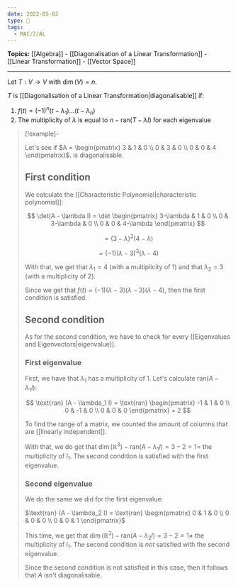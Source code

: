 ```yaml
---
date: 2022-05-02
type: 🧠
tags:
  - MAC/2/ÁL
---
```


**Topics:** [[Algebra]] - [[Diagonalisation of a Linear Transformation]] - [[Linear Transformation]] - [[Vector Space]]

---

Let $T : V \to V$ with $\dim(V) = n$.

$T$ is [[Diagonalisation of a Linear Transformation|diagonalisable]] if:

1. $f(t) = (-1)^n (t - \lambda_1) \dots (t - \lambda_n)$
2. The multiplicity of $\lambda$ is equal to $n - \text{ran}(T - \lambda I)$ for each eigenvalue

> [!example]-
>
> Let's see if $A = \begin{pmatrix} 3 & 1 & 0 \\ 0 & 3 & 0 \\ 0 & 0 & 4 \end{pmatrix}$. is diagonalisable.
>
> ## First condition
>
> We calculate the [[Characteristic Polynomial|characteristic polynomial]]:
>
> $$
> \det(A - \lambda I) = \det \begin{pmatrix} 3-\lambda & 1 & 0 \\ 0 & 3-\lambda & 0 \\ 0 & 0 & 4-\lambda \end{pmatrix}
> $$
>
> $$
> = (3-\lambda)^2 (4-\lambda)
> $$
>
> $$
> = (-1)(\lambda-3)^3 (\lambda-4)
> $$
>
> With that, we get that $\lambda_1 = 4$ (with a multiplicity of 1) and that $\lambda_2 = 3$ (with a multiplicity of 2).
>
> Since we get that $f(t) = (-1) (\lambda-3) (\lambda-3) (\lambda-4)$, then the first condition is satisfied.
>
> ## Second condition
>
> As for the second condition, we have to check for every [[Eigenvalues and Eigenvectors|eigenvalue]].
>
> ### First eigenvalue
>
> First, we have that $\lambda_1$ has a multiplicity of 1. Let's calculate $\text{ran} (A - \lambda_1 I)$:
>
> $$
> \text{ran} (A - \lambda_1 I) = \text{ran} \begin{pmatrix} -1 & 1 & 0 \\ 0 & -1 & 0 \\ 0 & 0 & 0 \end{pmatrix} = 2
> $$
>
> To find the range of a matrix, we counted the amount of columns that are [[linearly independent]].
>
> With that, we do get that $\dim(\mathbb{R}^3) - \text{ran} (A - \lambda_1 I) = 3 - 2 = 1 =$ the multiplicity of $l_1$. The second condition is satisfied with the first eigenvalue.
>
> ### Second eigenvalue
>
> We do the same we did for the first eigenvalue:
>
> $\text{ran} (A - \lambda_2 I) = \text{ran} \begin{pmatrix} 0 & 1 & 0 \\ 0 & 0 & 0 \\ 0 & 0 & 1 \end{pmatrix}$
>
> This time, we get that $\dim(\mathbb{R}^3) - \text{ran} (A - \lambda_2 I) = 3 - 2 = 1 \neq$ the multiplicity of $l_1$. The second condition is _not_ satisfied with the second eigenvalue.
>
> Since the second condition is not satisfied in this case, then it follows that $A$ isn't diagonalisable.
